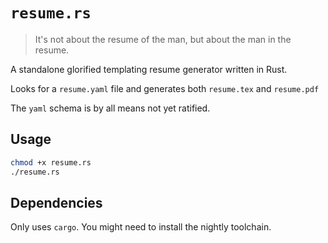 # `resume.rs`

> It's not about the resume of the man, but about the man in the resume.

A standalone glorified templating resume generator written in Rust.

Looks for a `resume.yaml` file and generates both `resume.tex` and `resume.pdf`

The `yaml` schema is by all means not yet ratified.

## Usage

```bash
chmod +x resume.rs
./resume.rs
```

## Dependencies

Only uses `cargo`. You might need to install the nightly toolchain.
